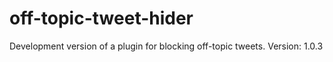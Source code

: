 # off-topic-tweet-hider
Development version of a plugin for blocking off-topic tweets. 
Version: 1.0.3
